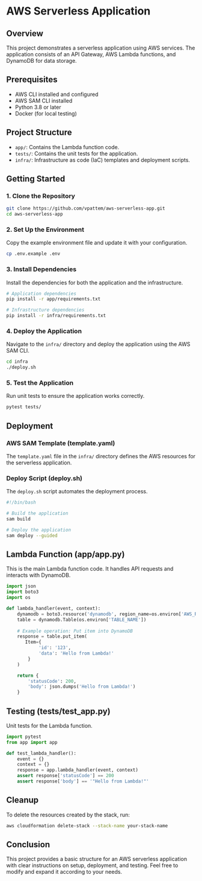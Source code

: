 # AWS Serverless Application

## Overview
This project demonstrates a serverless application using AWS services. The application consists of an API Gateway, AWS Lambda functions, and DynamoDB for data storage.

## Prerequisites
- AWS CLI installed and configured
- AWS SAM CLI installed
- Python 3.8 or later
- Docker (for local testing)

## Project Structure
- `app/`: Contains the Lambda function code.
- `tests/`: Contains the unit tests for the application.
- `infra/`: Infrastructure as code (IaC) templates and deployment scripts.

## Getting Started

### 1. Clone the Repository
```sh
git clone https://github.com/vpattem/aws-serverless-app.git
cd aws-serverless-app
```

### 2. Set Up the Environment
Copy the example environment file and update it with your configuration.
```sh
cp .env.example .env
```

### 3. Install Dependencies
Install the dependencies for both the application and the infrastructure.
```sh
# Application dependencies
pip install -r app/requirements.txt

# Infrastructure dependencies
pip install -r infra/requirements.txt
```

### 4. Deploy the Application
Navigate to the `infra/` directory and deploy the application using the AWS SAM CLI.
```sh
cd infra
./deploy.sh
```

### 5. Test the Application
Run unit tests to ensure the application works correctly.
```sh
pytest tests/
```

## Deployment

### AWS SAM Template (template.yaml)
The `template.yaml` file in the `infra/` directory defines the AWS resources for the serverless application.

### Deploy Script (deploy.sh)
The `deploy.sh` script automates the deployment process.
```sh
#!/bin/bash

# Build the application
sam build

# Deploy the application
sam deploy --guided
```

## Lambda Function (app/app.py)
This is the main Lambda function code. It handles API requests and interacts with DynamoDB.

```python
import json
import boto3
import os

def lambda_handler(event, context):
    dynamodb = boto3.resource('dynamodb', region_name=os.environ['AWS_REGION'])
    table = dynamodb.Table(os.environ['TABLE_NAME'])
    
    # Example operation: Put item into DynamoDB
    response = table.put_item(
       Item={
            'id': '123',
            'data': 'Hello from Lambda!'
        }
    )

    return {
        'statusCode': 200,
        'body': json.dumps('Hello from Lambda!')
    }
```

## Testing (tests/test_app.py)
Unit tests for the Lambda function.

```python
import pytest
from app import app

def test_lambda_handler():
    event = {}
    context = {}
    response = app.lambda_handler(event, context)
    assert response['statusCode'] == 200
    assert response['body'] == '"Hello from Lambda!"'
```

## Cleanup
To delete the resources created by the stack, run:
```sh
aws cloudformation delete-stack --stack-name your-stack-name
```

## Conclusion
This project provides a basic structure for an AWS serverless application with clear instructions on setup, deployment, and testing. Feel free to modify and expand it according to your needs.